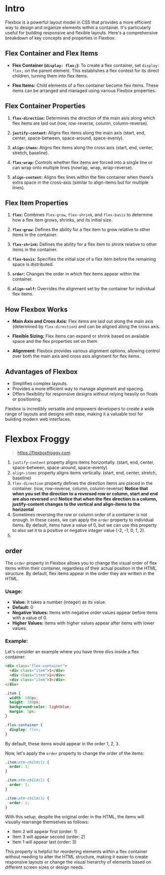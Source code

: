 # Intro

Flexbox is a powerful layout model in CSS that provides a more efficient way to design and organize elements within a container. It's particularly useful for building responsive and flexible layouts. Here's a comprehensive breakdown of key concepts and properties in Flexbox:

## Flex Container and Flex Items

- **Flex Container (`display: flex;`):** To create a flex container, set `display: flex;` on the parent element. This establishes a flex context for its direct children, turning them into flex items.
  
- **Flex Items:** Child elements of a flex container become flex items. These items can be arranged and managed using various Flexbox properties.

## Flex Container Properties

1. **`flex-direction`:** Determines the direction of the main axis along which flex items are laid out (row, row-reverse, column, column-reverse).
   
2. **`justify-content`:** Aligns flex items along the main axis (start, end, center, space-between, space-around, space-evenly).

3. **`align-items`:** Aligns flex items along the cross axis (start, end, center, stretch, baseline).

4. **`flex-wrap`:** Controls whether flex items are forced into a single line or can wrap onto multiple lines (nowrap, wrap, wrap-reverse).

5. **`align-content`:** Aligns flex lines within the flex container when there's extra space in the cross-axis (similar to align-items but for multiple lines).

## Flex Item Properties

1. **`flex`:** Combines `flex-grow`, `flex-shrink`, and `flex-basis` to determine how a flex item grows, shrinks, and its initial size.

2. **`flex-grow`:** Defines the ability for a flex item to grow relative to other items in the container.

3. **`flex-shrink`:** Defines the ability for a flex item to shrink relative to other items in the container.

4. **`flex-basis`:** Specifies the initial size of a flex item before the remaining space is distributed.

5. **`order`:** Changes the order in which flex items appear within the container.

6. **`align-self`:** Overrides the alignment set by the container for individual flex items.

## How Flexbox Works

- **Main Axis and Cross Axis:** Flex items are laid out along the main axis (determined by `flex-direction`) and can be aligned along the cross axis.
  
- **Flexible Sizing:** Flex items can expand or shrink based on available space and the flex properties set on them.
  
- **Alignment:** Flexbox provides various alignment options, allowing control over both the main axis and cross axis alignment for flex items.

## Advantages of Flexbox

- Simplifies complex layouts.
- Provides a more efficient way to manage alignment and spacing.
- Offers flexibility for responsive designs without relying heavily on floats or positioning.

Flexbox is incredibly versatile and empowers developers to create a wide range of layouts and designs with ease, making it a valuable tool for building modern web interfaces.

# Flexbox Froggy

> https://flexboxfroggy.com

1. `justify-content` property aligns items horizontally. (start, end, center, space-between, space-around, space-evenly)
2. `align-items` property aligns items vertically. (start, end, center, stretch, baseline)
3. `flex-direction` property defines the direction items are placed in the container. (row, row-reverse, column, column-reverse) **Notice that when you set the direction to a reversed row or column, start and end are also reversed** and **Notice that when the flex direction is a column, justify-content changes to the vertical and align-items to the horizontal**
4. Sometimes reversing the row or column order of a container is not enough. In these cases, we can apply the `order` property to individual items. By default, items have a value of 0, but we can use this property to also set it to a positive or negative integer value (-2, -1, 0, 1, 2).
5. 

## order

The `order` property in Flexbox allows you to change the visual order of flex items within their container, regardless of their actual position in the HTML structure. By default, flex items appear in the order they are written in the HTML.

### Usage:

- **Value:** It takes a number (integer) as its value.
- **Default:** 0
- **Negative Values:** Items with negative order values appear before items with a value of 0.
- **Higher Values:** Items with higher values appear after items with lower values.

### Example:

Let's consider an example where you have three divs inside a flex container:

```html
<div class="flex-container">
  <div class="item">1</div>
  <div class="item">2</div>
  <div class="item">3</div>
</div>
```

```css
.item {
  width: 100px;
  height: 100px;
  background-color: lightblue;
  margin: 5px;
}

.flex-container {
  display: flex;
}
```

By default, these items would appear in the order 1, 2, 3.

Now, let's apply the `order` property to change the order of the items:

```css
.item:nth-child(1) {
  order: 3;
}

.item:nth-child(2) {
  order: 1;
}

.item:nth-child(3) {
  order: 2;
}
```

With this setup, despite the original order in the HTML, the items will visually rearrange themselves as follows:

- Item 2 will appear first (order: 1)
- Item 3 will appear second (order: 2)
- Item 1 will appear last (order: 3)

This property is helpful for reordering elements within a flex container without needing to alter the HTML structure, making it easier to create responsive layouts or change the visual hierarchy of elements based on different screen sizes or design needs.